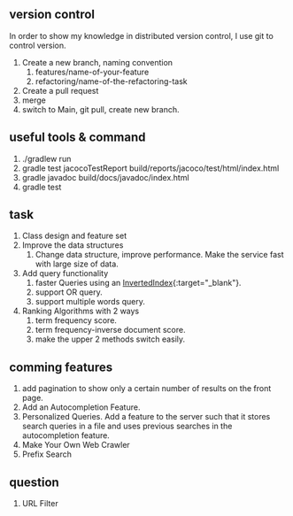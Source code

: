 ## version control
In order to show my knowledge in distributed version control, I use git to control version.
1. Create a new branch, naming convention
    1. features/name-of-your-feature
    2. refactoring/name-of-the-refactoring-task
2. Create a pull request
3. merge
4. switch to Main, git pull, create new branch.

## useful tools & command
1. ./gradlew run
2. gradle test jacocoTestReport     build/reports/jacoco/test/html/index.html
3. gradle javadoc     build/docs/javadoc/index.html
4. gradle test

## task
1. Class design and feature set
2. Improve the data structures
    1. Change data structure, improve performance. Make the service fast with large size of data.
3. Add query functionality 
    1. faster Queries using an [InvertedIndex](https://en.wikipedia.org/wiki/Inverted_index){:target="_blank"}.
    2. support OR query.
    3. support multiple words query.
6. Ranking Algorithms with 2 ways
    1. term frequency score.
    2. term frequency-inverse document score.
    3. make the upper 2 methods switch easily.

## comming features
1. add pagination to show only a certain number of results on the front page.
2. Add an Autocompletion Feature.
3. Personalized Queries. Add a feature to the server such that it stores search queries in a file and uses previous searches in the autocompletion feature.
4. Make Your Own Web Crawler
5. Prefix Search

## question
1. URL Filter
